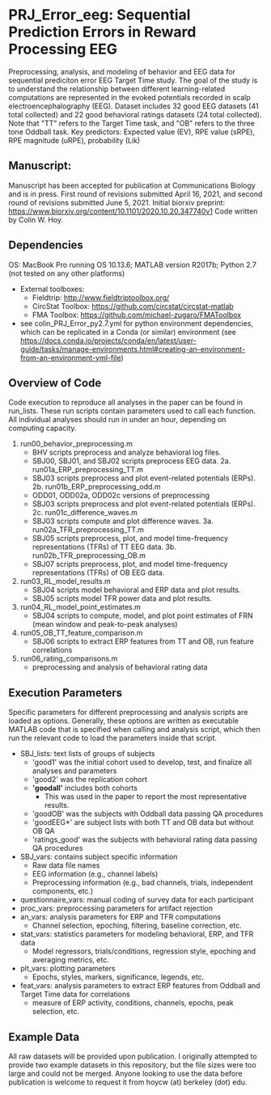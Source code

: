 # PRJ_Error_eeg: Sequential Prediction Errors in Reward Processing EEG
Preprocessing, analysis, and modeling of behavior and EEG data for sequential prediciton error EEG Target Time study.
The goal of the study is to understand the relationship between different learning-related computations
are represented in the evoked potentials recorded in scalp electroencephalography (EEG).
Dataset includes 32 good EEG datasets (41 total collected) and 22 good behavioral ratings datasets (24 total collected).
Note that "TT" refers to the Target Time task, and "OB" refers to the three tone Oddball task.
Key predictors: Expected value (EV), RPE value (sRPE), RPE magnitude (uRPE), probability (Lik)

## Manuscript: 
Manuscript has been accepted for publication at Communications Biology and is in press.
First round of revisions submitted April 16, 2021, and second round of revisions submitted June 5, 2021.
Initial biorxiv preprint: https://www.biorxiv.org/content/10.1101/2020.10.20.347740v1
Code written by Colin W. Hoy.

## Dependencies
OS: MacBook Pro running OS 10.13.6; MATLAB version R2017b; Python 2.7 (not tested on any other platforms)
  - External toolboxes:
    - Fieldtrip: <http://www.fieldtriptoolbox.org/>
    - CircStat Toolbox: <https://github.com/circstat/circstat-matlab>
    - FMA Toolbox: <https://github.com/michael-zugaro/FMAToolbox>
  - see colin_PRJ_Error_py2.7.yml for python environment dependencies, which can be replicated in a Conda (or similar) environment (see <https://docs.conda.io/projects/conda/en/latest/user-guide/tasks/manage-environments.html#creating-an-environment-from-an-environment-yml-file>)

## Overview of Code
Code execution to reproduce all analyses in the paper can be found in run_lists.
These run scripts contain parameters used to call each function. All individual analyses should run in under an hour, depending on computing capacity.
1. run00_behavior_preprocessing.m
    - BHV scripts preprocess and analyze behavioral log files.
    - SBJ00, SBJ01, and SBJ02 scripts preprocess EEG data.
2a. run01a_ERP_preprocessing_TT.m
    - SBJ03 scripts preprocess and plot event-related potentials (ERPs).
2b. run01b_ERP_preprocessing_odd.m
    - ODD01, ODD02a, ODD02c versions of preprocessing
    - SBJ03 scripts preprocess and plot event-related potentials (ERPs).
2c. run01c_difference_waves.m
    - SBJ03 scripts compute and plot difference waves.
3a. run02a_TFR_preprocessing_TT.m
    - SBJ05 scripts preprocess, plot, and model time-frequency representations (TFRs) of TT EEG data.
3b. run02b_TFR_preprocessing_OB.m
    - SBJ07 scripts preprocess, plot, and model time-frequency representations (TFRs) of OB EEG data.
4. run03_RL_model_results.m
    - SBJ04 scripts model behavioral and ERP data and plot results.
    - SBJ05 scripts model TFR power data and plot results.
5. run04_RL_model_point_estimates.m
    - SBJ04 scripts to compute, model, and plot point estimates of FRN (mean window and peak-to-peak analyses)
6. run05_OB_TT_feature_comparison.m
    - SBJ06 scripts to extract ERP features from TT and OB, run feature correlations
7. run06_rating_comparisons.m
    - preprocessing and analysis of behavioral rating data

## Execution Parameters
Specific parameters for different preprocessing and analysis scripts are loaded as options.
Generally, these options are written as executable MATLAB code that is specified when calling
and analysis script, which then run the relevant code to load the parameters inside that script.

- SBJ_lists: text lists of groups of subjects
  - 'good1' was the initial cohort used to develop, test, and finalize all analyses and parameters
  - 'good2' was the replication cohort
  - **'goodall'** includes both cohorts
    - This was used in the paper to report the most representative results.
  - 'goodOB' was the subjects with Oddball data passing QA procedures
  - 'goodEEG*' are subject lists with both TT and OB data but without OB QA
  - 'ratings_good' was the subjects with behavioral rating data passing QA procedures
- SBJ_vars: contains subject specific information
  - Raw data file names
  - EEG information (e.g., channel labels)
  - Preprocessing information (e.g., bad channels, trials, independent components, etc.)
- questionnaire_vars: manual coding of survey data for each participant
- proc_vars: preprocessing parameters for artifact rejection
- an_vars: analysis parameters for ERP and TFR computations
  - Channel selection, epoching, filtering, baseline correction, etc.
- stat_vars: statistics parameters for modeling behavioral, ERP, and TFR data
  - Model regressors, trials/conditions, regression style, epoching and averaging metrics, etc.
- plt_vars: plotting parameters
  - Epochs, styles, markers, significance, legends, etc.
- feat_vars: analysis parameters to extract ERP features from Oddball and Target Time data for correlations
  - measure of ERP activity, conditions, channels, epochs, peak selection, etc.

## Example Data
All raw datasets will be provided upon publication. I originally attempted to provide two example datasets in this repository, but the file sizes were too large and could not be merged. Anyone looking to use the data before publication is welcome to request it from hoycw (at) berkeley (dot) edu.
